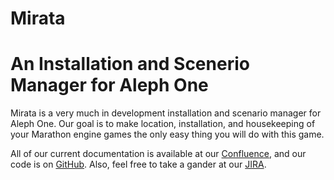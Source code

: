 # Mirata
# An Installation and Scenerio Manager for Aleph One

Mirata is a very much in development installation and scenario manager for Aleph One. Our goal is to make location, installation, and housekeeping of your Marathon engine games the only easy thing you will do with this game.

All of our current documentation is available at our [Confluence](https://marathonspeedrun.atlassian.net/wiki/spaces/MIR), and our code is on [GitHub](https://github.com/marathon-speedrun-developers/mirata). Also, feel free to take a gander at our [JIRA](https://jira.marathonruns.net/projects/MIR/issues/MIR-1?filter=allopenissues).
